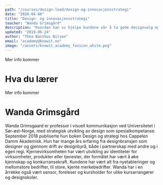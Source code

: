 ```yaml
---
path: "/courses/design-lead/design-og-innovasjonsstrategi"
date: "2020-04-06"
title: "Design- og innovasjonsstrategi"
teacher: "Wanda Grimsgård"
description: "Hvordan kan vi hjelpe kundene vår å ta gode designvalg og skape innovative løsninger? Sesjonen er intro til designstrategi, innovasjonsarbeid og rådgiving."
updated: "2019-06-24"
author: "Thea Basthus Nilsen"
email: "academy@knowit.no"
image: "/assets/knowit_academy_favicon_white.png"
---
```


Mer info kommer

# Hva du lærer

Mer info kommer

# Wanda Grimsgård

Wanda Grimsgaard er professor i visuell kommunikasjon ved Universitetet i Sør-øst-Norge, med strategisk utvikling av design som spesialkompetanse. September 2018 publiserte hun boken Design og strategi hos Cappelen Damm Akademisk. Hun har mange års erfaring fra designbransjen som designer og gjennom drift av designbyrå, både i partnerskap med andre og i egen regi. Kjernevirksomheten har vært utvikling av identiteter for virksomheter, produkter eller tjenester, der formålet har vært å øke kjennskap og konkurransekraft. Kundene har vært alt fra nyetableringer og mellomstore bedrifter, til store, kjente merkebedrifter. Wanda har i en årrekke også vært sensor, foreleser og kursholder for ulike kursarrangører og designskoler.
